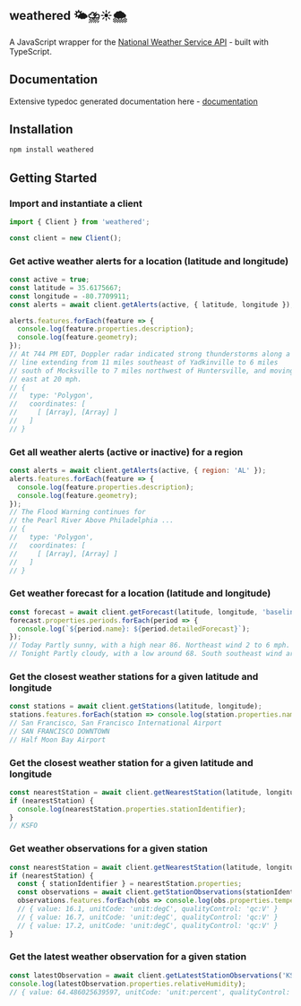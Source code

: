 ## weathered 🌤⛈☀️🌨

A JavaScript wrapper for the [National Weather Service API](https://www.weather.gov/documentation/services-web-api) - built with TypeScript.

## Documentation

Extensive typedoc generated documentation here - [documentation](https://jasonsanford.github.io/weathered/)

## Installation

```bash
npm install weathered
```

## Getting Started

### Import and instantiate a client

```javascript
import { Client } from 'weathered';

const client = new Client();
```

### Get active weather alerts for a location (latitude and longitude)

```javascript
const active = true;
const latitude = 35.6175667;
const longitude = -80.7709911;
const alerts = await client.getAlerts(active, { latitude, longitude });

alerts.features.forEach(feature => {
  console.log(feature.properties.description);
  console.log(feature.geometry);
});
// At 744 PM EDT, Doppler radar indicated strong thunderstorms along a
// line extending from 11 miles southeast of Yadkinville to 6 miles
// south of Mocksville to 7 miles northwest of Huntersville, and moving
// east at 20 mph.
// {
//   type: 'Polygon',
//   coordinates: [
//     [ [Array], [Array] ]
//   ]
// }
```

### Get all weather alerts (active or inactive) for a region

```javascript
const alerts = await client.getAlerts(active, { region: 'AL' });
alerts.features.forEach(feature => {
  console.log(feature.properties.description);
  console.log(feature.geometry);
});
// The Flood Warning continues for
// the Pearl River Above Philadelphia ...
// {
//   type: 'Polygon',
//   coordinates: [
//     [ [Array], [Array] ]
//   ]
// }
```

### Get weather forecast for a location (latitude and longitude)

```javascript
const forecast = await client.getForecast(latitude, longitude, 'baseline');
forecast.properties.periods.forEach(period => {
  console.log(`${period.name}: ${period.detailedForecast}`);
});
// Today Partly sunny, with a high near 86. Northeast wind 2 to 6 mph.
// Tonight Partly cloudy, with a low around 68. South southeast wind around 3 mph.
```

### Get the closest weather stations for a given latitude and longitude

```javascript
const stations = await client.getStations(latitude, longitude);
stations.features.forEach(station => console.log(station.properties.name));
// San Francisco, San Francisco International Airport
// SAN FRANCISCO DOWNTOWN
// Half Moon Bay Airport
```

### Get the closest weather station for a given latitude and longitude

```javascript
const nearestStation = await client.getNearestStation(latitude, longitude);
if (nearestStation) {
  console.log(nearestStation.properties.stationIdentifier);
}
// KSFO
```

### Get weather observations for a given station

```javascript
const nearestStation = await client.getNearestStation(latitude, longitude);
if (nearestStation) {
  const { stationIdentifier } = nearestStation.properties;
  const observations = await client.getStationObservations(stationIdentifier);
  observations.features.forEach(obs => console.log(obs.properties.temperature));
  // { value: 16.1, unitCode: 'unit:degC', qualityControl: 'qc:V' }
  // { value: 16.7, unitCode: 'unit:degC', qualityControl: 'qc:V' }
  // { value: 17.2, unitCode: 'unit:degC', qualityControl: 'qc:V' }
}
```

### Get the latest weather observation for a given station

```javascript
const latestObservation = await client.getLatestStationObservations('KSFO');
console.log(latestObservation.properties.relativeHumidity);
// { value: 64.486025639597, unitCode: 'unit:percent', qualityControl: 'qc:V' }
```
